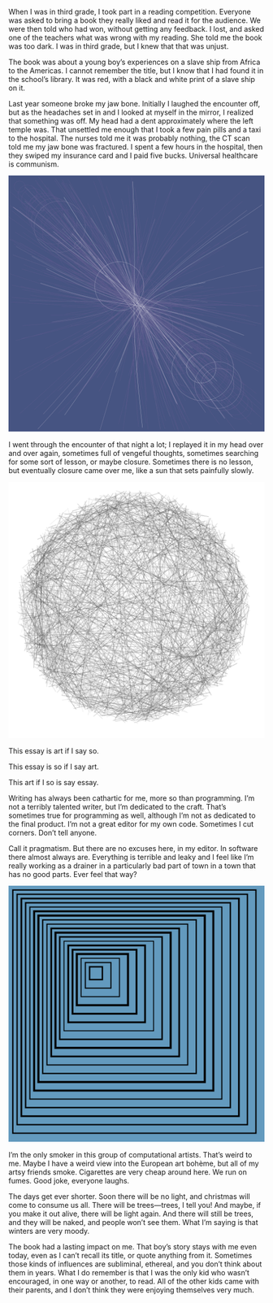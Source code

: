When I was in third grade, I took part in a reading competition. Everyone was
asked to bring a book they really liked and read it for the audience. We were
then told who had won, without getting any feedback. I lost, and asked one of
the teachers what was wrong with my reading. She told me the book was
too dark. I was in third grade, but I knew that that was unjust.

The book was about a young boy’s experiences on a slave ship from Africa to the
Americas. I cannot remember the title, but I know that I had found it in the
school’s library. It was red, with a black and white print of a slave ship on
it.

Last year someone broke my jaw bone. Initially I laughed the encounter off, but
as the headaches set in and I looked at myself in the mirror, I realized that
something was off. My head had a dent approximately where the left temple was.
That unsettled me enough that I took a few pain pills and a taxi to the
hospital. The nurses told me it was probably nothing, the CT scan told me my
jaw bone was fractured. I spent a few hours in the hospital, then they swiped
my insurance card and I paid five bucks. Universal healthcare is communism.

![](/assets/sun.png)

I went through the encounter of that night a lot; I replayed it in my head
over and over again, sometimes full of vengeful thoughts, sometimes searching
for some sort of lesson, or maybe closure. Sometimes there is no lesson, but
eventually closure came over me, like a sun that sets painfully slowly.

![](/assets/moon.png)

This essay is art if I say so.

This essay is so if I say art.

This art if I so is say essay.

Writing has always been cathartic for me, more so than programming. I’m not a
terribly talented writer, but I’m dedicated to the craft. That’s sometimes true
for programming as well, although I’m not as dedicated to the final product.
I’m not a great editor for my own code. Sometimes I cut corners. Don’t tell
anyone.

Call it pragmatism. But there are no excuses here, in my editor. In software
there almost always are. Everything is terrible and leaky and I feel like I’m
really working as a drainer in a particularly bad part of town in a town that
has no good parts. Ever feel that way?

![](/assets/earth.png)

I’m the only smoker in this group of computational artists. That’s weird to me.
Maybe I have a weird view into the European art bohème, but all of my artsy
friends smoke. Cigarettes are very cheap around here. We run on fumes. Good
joke, everyone laughs.

The days get ever shorter. Soon there will be no light, and christmas will
come to consume us all. There will be trees—trees, I tell you! And maybe, if
you make it out alive, there will be light again. And there will still be
trees, and they will be naked, and people won’t see them. What I’m saying is
that winters are very moody.

The book had a lasting impact on me. That boy’s story stays with me even today,
even as I can’t recall its title, or quote anything from it. Sometimes those
kinds of influences are subliminal, ethereal, and you don’t think about them in
years. What I do remember is that I was the only kid who wasn’t encouraged, in
one way or another, to read. All of the other kids came with their parents, and
I don’t think they were enjoying themselves very much.
